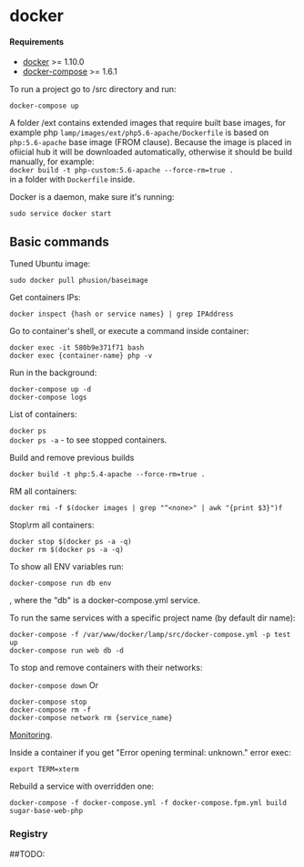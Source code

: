 docker
======

#### Requirements
* [docker](https://docs.docker.com/) >= 1.10.0
* [docker-compose](https://docs.docker.com/compose/) >= 1.6.1

To run a project go to <project>/src directory and run:

`docker-compose up`

A folder <project>/ext contains extended images that require built base images,
for example php `lamp/images/ext/php5.6-apache/Dockerfile` is based on `php:5.6-apache` base image (FROM clause).
Because the image is placed in ofiicial hub it will be downloaded automatically, otherwise it should be build manually, for example:  
`docker build -t php-custom:5.6-apache --force-rm=true .`  
in a folder with `Dockerfile` inside.

Docker is a daemon, make sure it's running:

`sudo service docker start`

## Basic commands
Tuned Ubuntu image:

`sudo docker pull phusion/baseimage`

Get containers IPs:

`docker inspect {hash or service names} | grep IPAddress`

Go to container's shell, or execute a command inside container:

`docker exec -it 580b9e371f71 bash`  
`docker exec {container-name} php -v`

Run in the background:

`docker-compose up -d`  
`docker-compose logs`

List of containers:

`docker ps`  
`docker ps -a` - to see stopped containers.

Build and remove previous builds

`docker build -t php:5.4-apache --force-rm=true .`

RM all <none> containers:

`docker rmi -f $(docker images | grep "^<none>" | awk "{print $3}")f`

Stop\rm all containers:

`docker stop $(docker ps -a -q)`  
`docker rm $(docker ps -a -q)`

To show all ENV variables run:

`docker-compose run db env`

, where the "db" is a docker-compose.yml service.

To run the same services with a specific project name (by default dir name):

`docker-compose -f /var/www/docker/lamp/src/docker-compose.yml -p test up`  
`docker-compose run web db -d`

To stop and remove containers with their networks:

`docker-compose down`
Or

`docker-compose stop`  
`docker-compose rm -f`  
`docker-compose network rm {service_name}`

[Monitoring](http://www.weave.works/products/weave-scope/).

Inside a container if you get "Error opening terminal: unknown." error exec:

`export TERM=xterm`

Rebuild a service with overridden one:

`docker-compose -f docker-compose.yml -f docker-compose.fpm.yml build sugar-base-web-php`

### Registry

##TODO:

